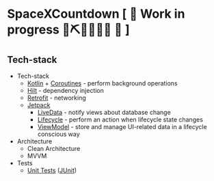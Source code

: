 # SpaceXCountdown [ 🚧 Work in progress 👷⛏👷🔧️👷🔧 🚧 ]

## Tech-stack
* Tech-stack
  * [Kotlin](https://kotlinlang.org/) + [Coroutines](https://kotlinlang.org/docs/reference/coroutines-overview.html) - perform background operations
  * [Hilt](https://developer.android.com/training/dependency-injection/hilt-android) - dependency injection
  * [Retrofit](https://square.github.io/retrofit/) - networking
  * [Jetpack](https://developer.android.com/jetpack)
    * [LiveData](https://developer.android.com/topic/libraries/architecture/livedata) - notify views about database change
    * [Lifecycle](https://developer.android.com/topic/libraries/architecture/lifecycle) - perform an action when lifecycle state changes
    * [ViewModel](https://developer.android.com/topic/libraries/architecture/viewmodel) - store and manage UI-related data in a lifecycle conscious way
* Architecture
    * Clean Architecture
    * MVVM
* Tests
    * [Unit Tests](https://en.wikipedia.org/wiki/Unit_testing) ([JUnit](https://junit.org/junit4/))
